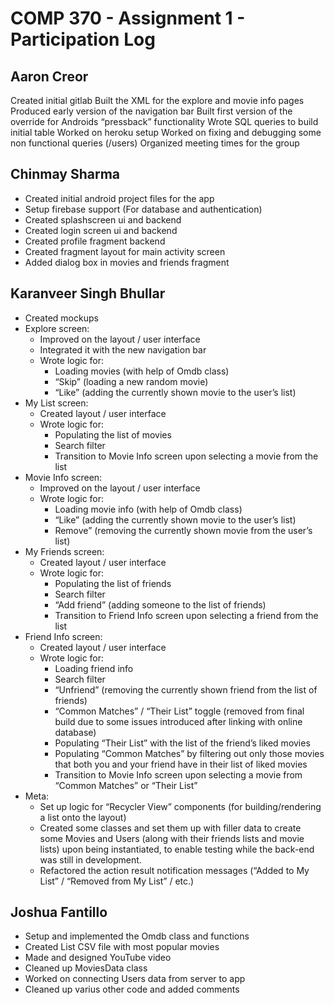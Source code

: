 # COMP 370 - Assignment 1 - Participation Log

## Aaron Creor

Created initial gitlab
Built the XML for the explore and movie info pages
Produced early version of the navigation bar
Built first version of the override for Androids “pressback” functionality
Wrote SQL queries to build initial table
Worked on heroku setup
Worked on fixing and debugging some non functional queries (/users)
Organized meeting times for the group

## Chinmay Sharma
 - Created initial android project files for the app
 - Setup firebase support (For database and authentication)
 - Created splashscreen ui and backend
 - Created login screen ui and backend
 - Created profile fragment backend
 - Created fragment layout for main activity screen
 - Added dialog box in movies and friends fragment



## Karanveer Singh Bhullar
- Created mockups
- Explore screen:
    - Improved on the layout / user interface
    - Integrated it with the new navigation bar
    - Wrote logic for:
        - Loading movies (with help of Omdb class)
        - “Skip” (loading a new random movie)
        - “Like” (adding the currently shown movie to the user’s list)
- My List screen:
    - Created layout / user interface
    - Wrote logic for:
        - Populating the list of movies
        - Search filter
        - Transition to Movie Info screen upon selecting a movie from the list
- Movie Info screen:
    - Improved on the layout / user interface
    - Wrote logic for:
        - Loading movie info (with help of Omdb class)
        - “Like” (adding the currently shown movie to the user’s list)
        - Remove” (removing the currently shown movie from the user’s list)
- My Friends screen:
    - Created layout / user interface
    - Wrote logic for:
        - Populating the list of friends
        - Search filter
        - “Add friend” (adding someone to the list of friends)
        - Transition to Friend Info screen upon selecting a friend from the list
- Friend Info screen:
    - Created layout / user interface
    - Wrote logic for:
        - Loading friend info
        - Search filter
        - “Unfriend” (removing the currently shown friend from the list of friends)
        - “Common Matches” /  “Their List” toggle (removed from final build due to some issues introduced after linking with online database)
        - Populating “Their List” with the list of the friend’s liked movies
        - Populating “Common Matches” by filtering out only those movies that both you and your friend have in their list of liked movies
        - Transition to Movie Info screen upon selecting a movie from “Common Matches” or “Their List”
- Meta:
    - Set up logic for “Recycler View” components (for building/rendering a list onto the layout)
    - Created some classes and set them up with filler data to create some Movies and Users (along with their friends lists and movie lists) upon being instantiated, to enable testing while the back-end was still in development.
    - Refactored the action result notification messages (“Added to My List” / “Removed from My List” / etc.)



## Joshua Fantillo
 - Setup and implemented the Omdb class and functions
 - Created List CSV file with most popular movies
 - Made and designed YouTube video
 - Cleaned up MoviesData class
 - Worked on connecting Users data from server to app
 - Cleaned up varius other code and added comments